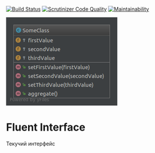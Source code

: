 [![Build Status](https://travis-ci.org/Jagepard/PhpDesignPatterns-FluentInterface.svg?branch=master)](https://travis-ci.org/Jagepard/PhpDesignPatterns-FluentInterface)
[![Scrutinizer Code Quality](https://scrutinizer-ci.com/g/Jagepard/PhpDesignPatterns-FluentInterface/badges/quality-score.png?b=master)](https://scrutinizer-ci.com/g/Jagepard/PhpDesignPatterns-FluentInterface/?branch=master)
[![Maintainability](https://api.codeclimate.com/v1/badges/7a6e4faef5f3bedee182/maintainability)](https://codeclimate.com/github/Jagepard/PhpDesignPatterns-FluentInterface/maintainability)

![FluentInterface](https://github.com/Jagepard/PhpDesignPatterns-FluentInterface/blob/master/FluentInterface.png?raw=true "FluentInterface")


# Fluent Interface
Текучий интерфейс
